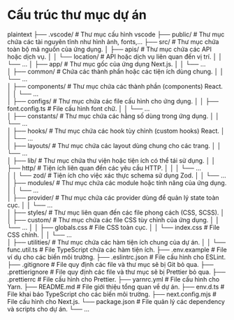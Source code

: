 # Cấu trúc thư mục dự án

plaintext
├── .vscode/                 # Thư mục cấu hình vscode
├── public/                  # Thư mục chứa các tài nguyên tĩnh như hình ảnh, fonts,...
├── src/                     # Thư mục chứa toàn bộ mã nguồn của ứng dụng.
│   ├── apis/                # Thư mục chứa các API hoặc dịch vụ.
│   │   └── location/        # API hoặc dịch vụ liên quan đến vị trí.
│   │   └── ...
│   ├── app/                 # Thư mục gốc của ứng dụng Next.js.
│   │   └── ...             
│   ├── common/              # Chứa các thành phần hoặc các tiện ích dùng chung.
│   │   └── ...              
│   ├── components/          # Thư mục chứa các thành phần (components) React.
│   │   └── ...              
│   ├── configs/             # Thư mục chứa các file cấu hình cho ứng dụng.
│   │   ├── font.config.ts   # File cấu hình font chữ.
│   │   └── ...              
│   ├── constants/           # Thư mục chứa các hằng số dùng trong ứng dụng.
│   │   └── ...              
│   ├── hooks/               # Thư mục chứa các hook tùy chỉnh (custom hooks) React.
│   │   └── ...              
│   ├── layouts/             # Thư mục chứa các layout dùng chung cho các trang.
│   │   └── ...              
│   ├── lib/                 # Thư mục chứa thư viện hoặc tiện ích có thể tái sử dụng.
│   │   ├── http/            # Tiện ích liên quan đến các yêu cầu HTTP.
│   │   │   └── ...          
│   │   └── zod/             # Tiện ích cho việc xác thực schema sử dụng Zod.
│   │       └── ...          
│   ├── modules/             # Thư mục chứa các module hoặc tính năng của ứng dụng.
│   │   └── ...              
│   ├── provider/            # Thư mục chứa các provider dùng để quản lý state toàn cục.
│   │   └── ...              
│   ├── styles/              # Thư mục liên quan đến các file phong cách (CSS, SCSS).
│   │   ├── custom/          # Thư mục chứa các file CSS tùy chỉnh của ứng dụng.
│   │       └── ... 
│   │   ├── globals.css      # File CSS toàn cục.
│   │   └── index.css        # File CSS chính.
│   │   └── ...             
│   ├── utilities/           # Thư mục chứa các hàm tiện ích chung của dự án.
│   │   └── func.util.ts     # File TypeScript chứa các hàm tiện ích.
├── .env.example             # File ví dụ cho các biến môi trường.
├── .eslintrc.json           # File cấu hình cho ESLint.
├── .gitignore               # File quy định các file và thư mục sẽ bị Git bỏ qua.
├── .prettierignore          # File quy định các file và thư mục sẽ bị Prettier bỏ qua.
├── .prettierrc              # File cấu hình cho Prettier.
├── yarnrc.yml               # File cấu hình cho Yarn.
├── README.md                # File giới thiệu tổng quan về dự án.
├── env.d.ts                 # File khai báo TypeScript cho các biến môi trường.
├── next.config.mjs          # File cấu hình cho Next.js.
└── package.json             # File quản lý các dependency và scripts cho dự án.
└── ...
